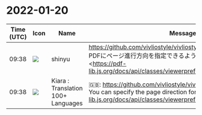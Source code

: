 # 2022-01-20

|Time (UTC)|Icon|Name|Message|
|---|---|---|---|
|09:38|![](https://avatars.slack-edge.com/2018-04-27/354445776386_e258f5ed5ba887b08668_72.jpg)|shinyu|<https://github.com/vivliostyle/vivliostyle-cli/issues/221><br>PDFにページ進行方向を指定できるようにするのは、pdf-lib の <https://pdf-lib.js.org/docs/api/classes/viewerpreferences#setreadingdirection|setReadingDirection> でできます。私の方で実装できそうなのでプルリクしようと思います。<br><blockquote>Vivliostyle Viewerでは、publication manifest に `readingProgression` （EPUB の場合は `page-progression-direction`）の指定（`ltr` か `rtl` か）がある場合、それによりページ進行方向（それにより見開きの左右ページが変わる）が設定される。  <br>（その情報がない場合は、文書のスタイルのwriting-modeあるいはdirectionプロパティから自動判定）<br><br>仕様:<br><br>• <https://www.w3.org/TR/pub-manifest/#reading-progression-direction|https://www.w3.org/TR/pub-manifest/#reading-progression-direction><br>• <https://www.w3.org/publishing/epub3/epub-packages.html#attrdef-spine-page-progression-direction|https://www.w3.org/publishing/epub3/epub-packages.html#attrdef-spine-page-progression-direction><br><br>しかし、現在のVivliostyle CLIは publication manifest (publication.json ファイル)に `readingProgression` を出力することができない。コマンドラインやconfigで `readingProgression` を指定できるようにするべきではないか。<br><br>また、現在のCLIでは、PDF出力にページ進行方向が出力されないため、縦書き（ページ進行方向は右から左でなければならない）のPDFでもPDFビューアで見開き表示したときに左右ページが逆に表示される問題がある。  <br>Vivliostyle.js のほうにそのissueがある:  <br><https://github.com/vivliostyle/vivliostyle.js/issues/431|vivliostyle/vivliostyle.js#431></blockquote>|
|09:38|![](https://avatars.slack-edge.com/2021-08-02/2324149410423_2aa7423c4133ecb9f168_72.png)|Kiara : Translation 100+ Languages|🇬🇧: <https://github.com/vivliostyle/vivliostyle-cli/issues/221><br>You can specify the page direction for PDF with <https://pdf-lib.js.org/docs/api/classes/viewerpreferences#setreadingdirection | setReadingDirection> in pdf-lib. I think I can implement it, so I'll try to pull it.|
